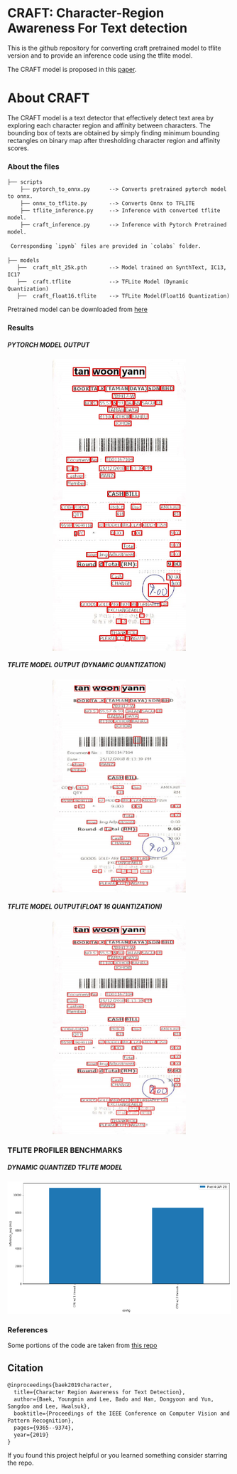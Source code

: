 # CRAFT: Character-Region Awareness For Text detection

This is the github repository for converting craft pretrained model to tflite version and to provide an inference code using the tflite model.

The CRAFT model is proposed in this [paper](https://arxiv.org/abs/1904.01941).

# About CRAFT

The CRAFT model is a text detector that effectively detect text area by exploring each character region and affinity between characters. The bounding box of texts are obtained by simply finding minimum bounding rectangles on binary map after thresholding character region and affinity scores.


### About the files
 ```
 ├── scripts
     ├── pytorch_to_onnx.py      --> Converts pretrained pytorch model to onnx.
     ├── onnx_to_tflite.py       --> Converts Onnx to TFLITE
     ├── tflite_inference.py     --> Inference with converted tflite model.
     ├── craft_inference.py      --> Inference with Pytorch Pretrained model.
  
  Corresponding `ipynb` files are provided in `colabs` folder.

 ├── models
    ├──  craft_mlt_25k.pth       --> Model trained on SynthText, IC13, IC17
    ├──  craft.tflite            --> TFLite Model (Dynamic Quantization)
    ├──  craft_float16.tflite    --> TFLite Model(Float16 Quantization)
 ```
 
 Pretrained model can be downloaded from [here](https://drive.google.com/uc?export=download&id=1Jk4eGD7crsqCCg9C9VjCLkMN3ze8kutZ)
  
 ### Results
 
 ##### PYTORCH MODEL OUTPUT                                                  
 
 <div align=center><img src="./result/res_000.jpg" width="300"/></div>
 
 ##### TFLITE MODEL OUTPUT (DYNAMIC QUANTIZATION)
 
 <div align=center><img src="./result/tflite_inference.jpg" width="300"/></div> 
 
 ##### TFLITE MODEL OUTPUT(FLOAT 16 QUANTIZATION)
 
 <div align=center><img src="./result/tflite_float16_inference.jpg" width="300"/></div> 

 
 ### TFLITE PROFILER BENCHMARKS
 
 ##### DYNAMIC QUANTIZED TFLITE MODEL
 
  <div align=center><img src="./benchmark_images/tflite_dynamic.png" width="600"/></div> 

### References

Some portions of the code are taken from [this repo](https://github.com/clovaai/CRAFT-pytorch)

## Citation
```
@inproceedings{baek2019character,
  title={Character Region Awareness for Text Detection},
  author={Baek, Youngmin and Lee, Bado and Han, Dongyoon and Yun, Sangdoo and Lee, Hwalsuk},
  booktitle={Proceedings of the IEEE Conference on Computer Vision and Pattern Recognition},
  pages={9365--9374},
  year={2019}
}
```

If you found this project helpful or you learned something consider starring the repo.
